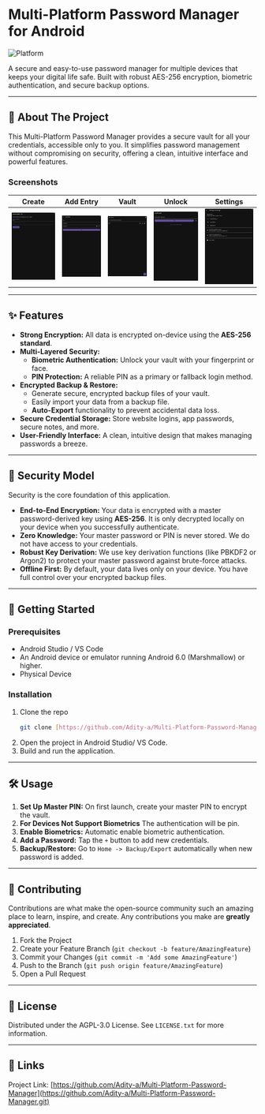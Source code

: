 # Multi-Platform Password Manager for Android

![Platform](https://img.shields.io/badge/platform-Android-brightgreenhttps://img.shields.io/badge/platform-IOS)

A secure and easy-to-use password manager for multiple devices that keeps your digital life safe. Built with robust AES-256 encryption, biometric authentication, and secure backup options.

---

## 🌟 About The Project

This Multi-Platform Password Manager provides a secure vault for all your credentials, accessible only to you. It simplifies password management without compromising on security, offering a clean, intuitive interface and powerful features.

### Screenshots

| Create | Add Entry | Vault | Unlock | Settings |
| :---: | :---: | :---: | :---: | :---: |
| ![App Screenshot 1](https://github.com/Adity-a/Multi-Platform-Password-Manager/blob/main/Screenshots/create.jpg) | ![App Screenshot 2](https://github.com/Adity-a/Multi-Platform-Password-Manager/blob/main/Screenshots/add_entry.jpg) | ![App Screenshot 3](https://github.com/Adity-a/Multi-Platform-Password-Manager/blob/main/Screenshots/vault.jpg) | ![App Screenshot 4](https://github.com/Adity-a/Multi-Platform-Password-Manager/blob/main/Screenshots/unlock.jpg) | ![App Screenshot 5](https://github.com/Adity-a/Multi-Platform-Password-Manager/blob/main/Screenshots/settings.jpg) |

---

## ✨ Features

* **Strong Encryption:** All data is encrypted on-device using the **AES-256 standard**.
* **Multi-Layered Security:**
    * **Biometric Authentication:** Unlock your vault with your fingerprint or face.
    * **PIN Protection:** A reliable PIN as a primary or fallback login method.
* **Encrypted Backup & Restore:**
    * Generate secure, encrypted backup files of your vault.
    * Easily import your data from a backup file.
    * **Auto-Export** functionality to prevent accidental data loss.
* **Secure Credential Storage:** Store website logins, app passwords, secure notes, and more.
* **User-Friendly Interface:** A clean, intuitive design that makes managing passwords a breeze.

---

## 🔐 Security Model

Security is the core foundation of this application.

* **End-to-End Encryption:** Your data is encrypted with a master password-derived key using **AES-256**. It is only decrypted locally on your device when you successfully authenticate.
* **Zero Knowledge:** Your master password or PIN is never stored. We do not have access to your credentials.
* **Robust Key Derivation:** We use key derivation functions (like PBKDF2 or Argon2) to protect your master password against brute-force attacks.
* **Offline First:** By default, your data lives only on your device. You have full control over your encrypted backup files.

---

## 🚀 Getting Started

### Prerequisites

* Android Studio / VS Code
* An Android device or emulator running Android 6.0 (Marshmallow) or higher.
* Physical Device

### Installation

1.  Clone the repo
    ```sh
    git clone [https://github.com/Adity-a/Multi-Platform-Password-Manager.git](https://github.com/Adity-a/Multi-Platform-Password-Manager.git)
    ```
2.  Open the project in Android Studio/ VS Code.
3.  Build and run the application.

---

## 🛠️ Usage

1.  **Set Up Master PIN:** On first launch, create your master PIN to encrypt the vault.
2.  **For Devices Not Support Biometrics** The authentication will be pin.
3.  **Enable Biometrics:** Automatic enable biometric authentication.
4.  **Add a Password:** Tap the `+` button to add new credentials.
5.  **Backup/Restore:** Go to `Home -> Backup/Export` automatically when new password is added.

---

## 🤝 Contributing

Contributions are what make the open-source community such an amazing place to learn, inspire, and create. Any contributions you make are **greatly appreciated**.

1.  Fork the Project
2.  Create your Feature Branch (`git checkout -b feature/AmazingFeature`)
3.  Commit your Changes (`git commit -m 'Add some AmazingFeature'`)
4.  Push to the Branch (`git push origin feature/AmazingFeature`)
5.  Open a Pull Request

---

## 📄 License

Distributed under the AGPL-3.0 License. See `LICENSE.txt` for more information.

---

## 📧 Links

Project Link: [https://github.com/Adity-a/Multi-Platform-Password-Manager](https://github.com/Adity-a/Multi-Platform-Password-Manager.git)
